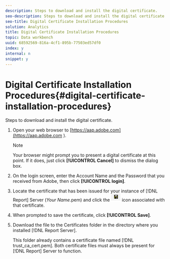 ```yaml
---
description: Steps to download and install the digital certificate.
seo-description: Steps to download and install the digital certificate.
seo-title: Digital Certificate Installation Procedures
solution: Analytics
title: Digital Certificate Installation Procedures
topic: Data workbench
uuid: 68592569-816a-4cf1-895b-77503ed57df0
index: y
internal: n
snippet: y
---
```


# Digital Certificate Installation Procedures{#digital-certificate-installation-procedures}

Steps to download and install the digital certificate.

1. Open your web browser to [https://aap.adobe.com](https://aap.adobe.com ).

   >[!NOTE]
   >
   >Your browser might prompt you to present a digital certificate at this point. If it does, just click **[!UICONTROL Cancel]** to dismiss the dialog box.

1. On the login screen, enter the Account Name and the Password that you received from Adobe, then click **[!UICONTROL login]**.
1. Locate the certificate that has been issued for your instance of [!DNL Report] Server (*Your Name*.pem) and click the ![](assets/btn_save_certificatedownload.PNG) icon associated with that certificate.
1. When prompted to save the certificate, click **[!UICONTROL Save]**.
1. Download the file to the Certificates folder in the directory where you installed [!DNL Report Server].

   This folder already contains a certificate file named [!DNL trust_ca_cert.pem]. Both certificate files must always be present for [!DNL Report] Server to function. 


